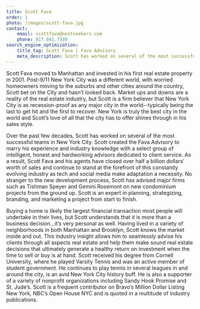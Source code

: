 ```yaml
---
title: Scott Fava
order: 1
photo: /images/scott-fava.jpg
contact:
    email: scottfava@nestseekers.com
    phone: 917.841.7330
search_engine_optimization:
    title_tag: Scott Fava | Fava Advisory
    meta_description: Scott has worked on several of the most successful teams in New York City. Scott created the Fava Advisory to marry his experience and industry knowledge intelligent, honest and hardworking advisors dedicated to client service.
---
```

Scott Fava moved to Manhattan and invested in his first real estate property in 2001. Post-9/11 New York City was a different world, with worried homeowners moving to the suburbs and other cities around the country, Scott bet on the City and hasn’t looked back. Market ups and downs are a reality of the real estate industry, but Scott is a firm believer that New York City is as recession-proof as any major city in the world--typically being the last to get hit and the first to recover. New York is truly the best city in the world and Scott’s love of all that the city has to offer shines through in his sales style.

Over the past few decades, Scott has worked on several of the most successful teams in New York City. Scott created the Fava Advisory to marry his experience and industry knowledge with a select group of intelligent, honest and hardworking advisors dedicated to client service. As a result, Scott Fava and his agents have closed over half a billion dollars’ worth of sales and continue to stand at the forefront of this constantly evolving industry as tech and social media make adaptation a necessity. No stranger to the new development process, Scott has advised major firms such as Tishman Speyer and Gemini Rosemont on new condominium projects from the ground up. Scott is an expert in planning, strategizing, branding, and marketing a project from start to finish.

Buying a home is likely the largest financial transaction most people will undertake in their lives, but Scott understands that it is more than a business decision...it’s very personal as well. Having lived in a variety of neighborhoods in both Manhattan and Brooklyn, Scott knows the market inside and out. This industry insight allows him to seamlessly advise his clients through all aspects real estate and help them make sound real estate decisions that ultimately generate a healthy return on investment when the time to sell or buy is at hand.
Scott received his degree from Cornell University, where he played Varsity Tennis and was an active member of student government. He continues to play tennis in several leagues in and around the city, is an avid New York City history buff. He is also a supporter of a variety of nonprofit organizations including Sandy Hook Promise and St. Jude’s. Scott is a frequent contributor on Bravo’s Million Dollar Listing New York, NBC’s Open House NYC and is quoted in a multitude of industry publications.
